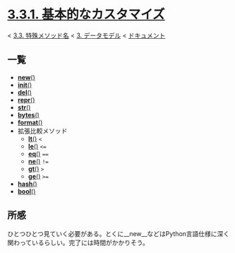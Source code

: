 # [3.3.1. 基本的なカスタマイズ](https://docs.python.jp/3/reference/datamodel.html#basic-customization)

< [3.3. 特殊メソッド名](https://docs.python.jp/3/reference/datamodel.html#special-method-names) < [3. データモデル](https://docs.python.jp/3/reference/datamodel.html#data-model) < [ドキュメント](https://docs.python.jp/3/index.html)

## 一覧

* [__new__()](https://github.com/pylangstudy/201707/blob/master/10/01/00/ReadMe.md)
* [__init__()](https://github.com/pylangstudy/201707/blob/master/10/01/01/ReadMe.md)
* [__del__()](https://github.com/pylangstudy/201707/blob/master/10/01/02/ReadMe.md)
* [__repr__()](https://github.com/pylangstudy/201707/blob/master/10/01/03/ReadMe.md)
* [__str__()](https://github.com/pylangstudy/201707/blob/master/10/01/04/ReadMe.md)
* [__bytes__()](https://github.com/pylangstudy/201707/blob/master/10/01/05/ReadMe.md)
* [__format__()](https://github.com/pylangstudy/201707/blob/master/10/01/06/ReadMe.md)
* 拡張比較メソッド
    * [__lt__()]() `<`
    * [__le__()]() `<=`
    * [__eq__()]() `==`
    * [__ne__()]() `!=`
    * [__gt__()]() `>`
    * [__ge__()]() `>=`
* [__hash__()]()
* [__bool__()]()

## 所感

ひとつひとつ見ていく必要がある。とくに__new__などはPython言語仕様に深く関わっているらしい。完了には時間がかかりそう。
